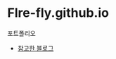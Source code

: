 # Flre-fly.github.io
포트폴리오
- [참고한 블로그](https://codingwanee.tistory.com/entry/%EC%A0%95%EB%A6%AC-%EA%B9%83%ED%97%88%EB%B8%8C-%EB%B8%94%EB%A1%9C%EA%B7%B8%EB%A1%9C-%EA%B0%84%ED%8E%B8%ED%95%98%EA%B2%8C-%EC%9B%B9%EA%B0%9C%EB%B0%9C%EC%9E%90-%EC%9D%B4%EB%A0%A5%EC%84%9C-%EB%A7%8C%EB%93%A4%EA%B8%B0)
